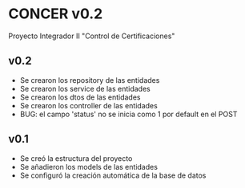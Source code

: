 # CONCER v0.2
 Proyecto Integrador II "Control de Certificaciones"
 
 ## v0.2
- Se crearon los repository de las entidades
- Se crearon los service de las entidades
- Se crearon los dtos de las entidades
- Se crearon los controller de las entidades
- BUG: el campo 'status' no se inicia como 1 por default en el POST

## v0.1
- Se creó la estructura del proyecto
- Se añadieron los models de las entidades
- Se configuró la creación automática de la base de datos
